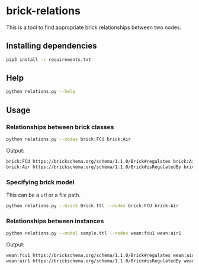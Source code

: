 # brick-relations
This is a tool to find appropriate brick relationships between two nodes.

## Installing dependencies

```bash
pip3 install -r requirements.txt
```

## Help
```bash
python relations.py --help     
```

## Usage

### Relationships between brick classes
```bash
python relations.py --nodes brick:FCU brick:Air
```
Output:
```bash
brick:FCU https://brickschema.org/schema/1.1.0/Brick#regulates brick:Air
brick:Air https://brickschema.org/schema/1.1.0/Brick#isRegulatedBy brick:FCU
```
### Specifying brick model
This can be a url or a file path.
```bash
python relations.py --brick Brick.ttl --nodes brick:FCU brick:Air
```

### Relationships between instances
```bash
python relations.py --model sample.ttl --nodes wean:fcu1 wean:air1
```
Output:
```bash
wean:fcu1 https://brickschema.org/schema/1.1.0/Brick#regulates wean:air1
wean:air1 https://brickschema.org/schema/1.1.0/Brick#isRegulatedBy wean:fcu1
```
